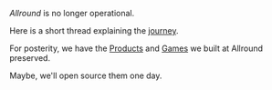 *Allround* is no longer operational.

Here is a short thread explaining the [journey](https://twitter.com/srijanshetty/status/1620664467821584384).

For posterity, we have the [Products](https://www.notion.so/Websites-4fbb3a9f43ba4ce5b7016436afd3f725) and [Games](https://www.notion.so/Asynchronous-Games-3646bc3d795a4e55ac6b4b6d994b6055) we built at Allround preserved.

Maybe, we'll open source them one day.
